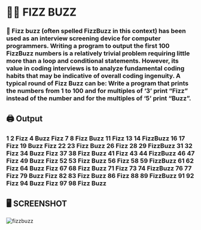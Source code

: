 # :office_worker: FIZZ BUZZ

### 📝 Fizz buzz (often spelled FizzBuzz in this context) has been used as an interview screening device for computer programmers. Writing a program to output the first 100 FizzBuzz numbers is a relatively trivial problem requiring little more than a loop and conditional statements. However, its value in coding interviews is to analyze fundamental coding habits that may be indicative of overall coding ingenuity. A typical round of Fizz Buzz can be: Write a program that prints the numbers from 1 to 100 and for multiples of ‘3’ print “Fizz” instead of the number and for the multiples of ‘5’ print “Buzz”. 

## :printer: Output

### 1    2    Fizz    4    Buzz    Fizz    7    8    Fizz    Buzz    11    Fizz    13    14    FizzBuzz    16    17    Fizz    19    Buzz    Fizz    22    23    Fizz    Buzz    26    Fizz    28    29    FizzBuzz    31    32    Fizz    34    Buzz    Fizz    37    38    Fizz    Buzz    41    Fizz    43    44    FizzBuzz    46    47    Fizz    49    Buzz    Fizz    52    53    Fizz    Buzz    56    Fizz    58    59    FizzBuzz    61    62    Fizz    64    Buzz    Fizz    67    68    Fizz    Buzz    71    Fizz    73    74    FizzBuzz    76    77    Fizz    79    Buzz    Fizz    82    83    Fizz    Buzz    86    Fizz    88    89    FizzBuzz    91    92    Fizz    94    Buzz    Fizz    97    98    Fizz    Buzz 

## 🖥️ SCREENSHOT

![fizzbuzz](https://user-images.githubusercontent.com/118696796/208251502-25302225-4736-4d5d-a634-f3e5e8c22a4b.png)
